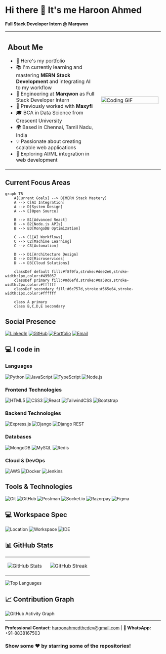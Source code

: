 # Hi there 👋 It's me Haroon Ahmed

**Full Stack Developer Intern @ Marqwon**

<table>
<tr>
<td width="60%">

## About Me

- 🚀 Here's my [portfolio](https://haroonportfolio.wuaze.com)
- 📚 I'm currently learning and mastering **MERN Stack Development** and integrating AI to my workflow
- 💼 Engineering at **Marqwon** as Full Stack Developer Intern
- 🔨 Previously worked with **Maxyfi**
- 🎓 BCA in Data Science from Crescent University
- 🌍 Based in Chennai, Tamil Nadu, India
- 💡 Passionate about creating scalable web applications
- 🤖 Exploring AI/ML integration in web development

</td>
<td width="40%">

<img src="https://media.giphy.com/media/qgQUggAC3Pfv687qPC/giphy.gif" width="100%" alt="Coding GIF">

</td>
</tr>
</table>

## Current Focus Areas

```mermaid
graph TB
    A[Current Goals] --> B[MERN Stack Mastery]
    A --> C[AI Integration]
    A --> D[System Design]
    A --> E[Open Source]
    
    B --> B1[Advanced React]
    B --> B2[Node.js APIs]
    B --> B3[MongoDB Optimization]
    
    C --> C1[AI Workflows]
    C --> C2[Machine Learning]
    C --> C3[Automation]
    
    D --> D1[Architecture Design]
    D --> D2[Microservices]
    D --> D3[Cloud Solutions]

    classDef default fill:#f8f9fa,stroke:#dee2e6,stroke-width:1px,color:#495057
    classDef primary fill:#0d6efd,stroke:#0a58ca,stroke-width:2px,color:#ffffff
    classDef secondary fill:#6c757d,stroke:#565e64,stroke-width:1px,color:#ffffff
    
    class A primary
    class B,C,D,E secondary
```

## Social Presence

[![LinkedIn](https://img.shields.io/badge/LinkedIn-0077B5?style=for-the-badge&logo=linkedin&logoColor=white)](https://linkedin.com/in/haroon--ahmed)
[![GitHub](https://img.shields.io/badge/GitHub-100000?style=for-the-badge&logo=github&logoColor=white)](https://github.com/haroon-ahmed01)
[![Portfolio](https://img.shields.io/badge/Portfolio-FF5722?style=for-the-badge&logo=todoist&logoColor=white)](https://haroonportfolio.wuaze.com)
[![Email](https://img.shields.io/badge/Gmail-D14836?style=for-the-badge&logo=gmail&logoColor=white)](mailto:haroonahmedthedev@gmail.com)

## 💻 I code in

<div align="left">

### Languages
![Python](https://img.shields.io/badge/Python-3776AB?style=for-the-badge&logo=python&logoColor=white)
![JavaScript](https://img.shields.io/badge/JavaScript-F7DF1E?style=for-the-badge&logo=javascript&logoColor=black)
![TypeScript](https://img.shields.io/badge/TypeScript-007ACC?style=for-the-badge&logo=typescript&logoColor=white)
![Node.js](https://img.shields.io/badge/Node.js-43853D?style=for-the-badge&logo=node.js&logoColor=white)

### Frontend Technologies
![HTML5](https://img.shields.io/badge/HTML5-E34F26?style=for-the-badge&logo=html5&logoColor=white)
![CSS3](https://img.shields.io/badge/CSS3-1572B6?style=for-the-badge&logo=css3&logoColor=white)
![React](https://img.shields.io/badge/React-20232A?style=for-the-badge&logo=react&logoColor=61DAFB)
![TailwindCSS](https://img.shields.io/badge/Tailwind_CSS-38B2AC?style=for-the-badge&logo=tailwind-css&logoColor=white)
![Bootstrap](https://img.shields.io/badge/Bootstrap-563D7C?style=for-the-badge&logo=bootstrap&logoColor=white)

### Backend Technologies
![Express.js](https://img.shields.io/badge/Express.js-404D59?style=for-the-badge&logo=express&logoColor=white)
![Django](https://img.shields.io/badge/Django-092E20?style=for-the-badge&logo=django&logoColor=white)
![Django REST](https://img.shields.io/badge/Django_REST-ff1709?style=for-the-badge&logo=django&logoColor=white)

### Databases
![MongoDB](https://img.shields.io/badge/MongoDB-4EA94B?style=for-the-badge&logo=mongodb&logoColor=white)
![MySQL](https://img.shields.io/badge/MySQL-00000F?style=for-the-badge&logo=mysql&logoColor=white)
![Redis](https://img.shields.io/badge/Redis-DC382D?style=for-the-badge&logo=redis&logoColor=white)

### Cloud & DevOps
![AWS](https://img.shields.io/badge/Amazon_AWS-232F3E?style=for-the-badge&logo=amazon-aws&logoColor=white)
![Docker](https://img.shields.io/badge/Docker-2496ED?style=for-the-badge&logo=docker&logoColor=white)
![Jenkins](https://img.shields.io/badge/Jenkins-D24939?style=for-the-badge&logo=jenkins&logoColor=white)

</div>

## Tools & Technologies

<div align="left">

![Git](https://img.shields.io/badge/GIT-E44C30?style=for-the-badge&logo=git&logoColor=white)
![GitHub](https://img.shields.io/badge/GitHub-100000?style=for-the-badge&logo=github&logoColor=white)
![Postman](https://img.shields.io/badge/Postman-FF6C37?style=for-the-badge&logo=postman&logoColor=white)
![Socket.io](https://img.shields.io/badge/Socket.io-black?style=for-the-badge&logo=socket.io&badgeColor=010101)
![Razorpay](https://img.shields.io/badge/Razorpay-02042B?style=for-the-badge&logo=razorpay&logoColor=3395FF)
![Figma](https://img.shields.io/badge/Figma-F24E1E?style=for-the-badge&logo=figma&logoColor=white)

</div>

## 💻 Workspace Spec

<div align="left">

![Location](https://img.shields.io/badge/Chennai-Tamil_Nadu_IN-FF5722?style=for-the-badge&logo=googlemaps&logoColor=white)
![Workspace](https://img.shields.io/badge/MacBook-Air_M1-000000?style=for-the-badge&logo=apple&logoColor=white)
![IDE](https://img.shields.io/badge/VS_Code-0078D4?style=for-the-badge&logo=visual%20studio%20code&logoColor=white)

</div>

## 📊 GitHub Stats

<div align="left">

<table>
<tr>
<td width="50%">

![GitHub Stats](https://github-readme-stats.vercel.app/api?username=haroon-ahmed01&show_icons=true&theme=radical&hide_border=true&bg_color=0D1117&count_private=true&include_all_commits=true)

</td>
<td width="50%">

![GitHub Streak](https://github-readme-streak-stats.herokuapp.com/?user=haroon-ahmed01&theme=radical&hide_border=true&background=0D1117)

</td>
</tr>
</table>

![Top Languages](https://github-readme-stats.vercel.app/api/top-langs/?username=haroon-ahmed01&layout=compact&theme=radical&hide_border=true&bg_color=0D1117&langs_count=10)

</div>

## 📈 Contribution Graph

<div align="left">

![GitHub Activity Graph](https://github-readme-activity-graph.vercel.app/graph?username=haroon-ahmed01&theme=react-dark&hide_border=true&area=true)

</div>

---

<div align="left">


**Professional Contact:** haroonahmedthedev@gmail.com | **📱 WhatsApp:** +91-8838167503

### Show some ❤️ by starring some of the repositories!

</div>

